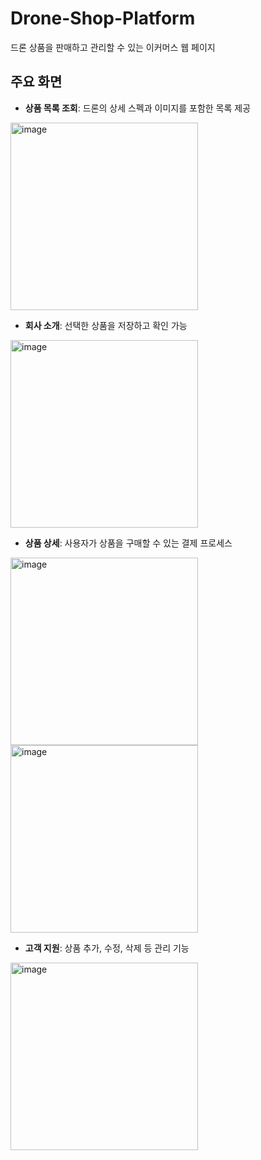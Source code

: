 # Drone-Shop-Platform

드론 상품을 판매하고 관리할 수 있는 이커머스 웹 페이지

## 주요 화면
- **상품 목록 조회**: 드론의 상세 스펙과 이미지를 포함한 목록 제공
<img width="300" alt="image" src="https://github.com/user-attachments/assets/c51b3152-da3d-41b7-b82f-9ca2ddab6d56" />


- **회사 소개**: 선택한 상품을 저장하고 확인 가능
<img width="300" alt="image" src="https://github.com/user-attachments/assets/0e7074d2-3182-4f7b-8631-3c611108466a" />

- **상품 상세**: 사용자가 상품을 구매할 수 있는 결제 프로세스
<img width="300" alt="image" src="https://github.com/user-attachments/assets/9bfdd935-b49e-4fd8-9a07-b975075d6c44" />
<img width="300" alt="image" src="https://github.com/user-attachments/assets/6f066d7c-3470-48e1-92d9-2d758b324554" />


- **고객 지원**: 상품 추가, 수정, 삭제 등 관리 기능
<img width="300" alt="image" src="https://github.com/user-attachments/assets/58d19d1d-6037-4250-bb73-9ae93eacf3fb" />

